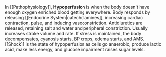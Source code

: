 In [[Pathophysiology]], **Hypoperfusion** is when the body doesn't have enough oxygen enriched blood getting everywhere. Body responds by releasing [[Endocrine System|catecholamines]], increasing cardiac contraction, pulse, and inducing vasoconstriction. Antidiuretics are released, retaining salt and water and peripheral constriction. Usually increases stroke volume and rate.
If stress is maintained, the body decompensates, cyanosis starts, BP drops, edema starts, and AMS.
[[Shock]] is the state of hypoperfusion as cells go anaerobic, produce lactic acid, make less energy, and glucose impairment raises sugar levels.